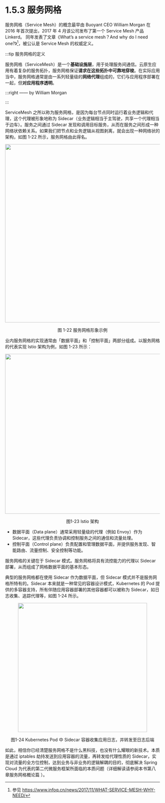 # 1.5.3 服务网格

服务网格（Service Mesh）的概念最早由 Buoyant CEO William Morgan 在 2016 年首次提出，2017 年 4 月该公司发布了第一个 Service Mesh 产品 Linkerd。 同年发表了文章《What’s a service mesh？And why do I need one?》[^1]，被公认是 Service Mesh 的权威定义。

:::tip 服务网格的定义

服务网格（ServiceMesh）是一个**基础设施层**，用于处理服务间通信。云原生应用有着复杂的服务拓扑，服务网格保证**请求在这些拓扑中可靠地穿梭**。在实际应用当中，服务网格通常是由一系列轻量级的**网络代理**组成的，它们与应用程序部署在一起，但**对应用程序透明**。

:::right
—— by William Morgan

:::

ServiceMesh 之所以称为服务网格，是因为每台节点同时运行着业务逻辑和代理，这个代理被形象地称为 Sidecar（业务逻辑相当于主驾驶，共享一个代理相当于边车）。服务之间通过 Sidecar 发现和调用目标服务，从而在服务之间形成一种网络状依赖关系。如果我们把节点和业务逻辑从视图剥离，就会出现一种网络状的架构，如图 1-22 所示，服务网格由此得名。

<div  align="center">
	<img src="../assets/service-mesh.png" width = "580"  align=center />
	<p>图 1-22 服务网格形象示例</p>
</div>

业内服务网格的实现通常由「数据平面」和「控制平面」两部分组成。以服务网格的代表实现 Istio 架构为例，如图 1-23 所示：

<div  align="center">
	<img src="../assets/service-mesh-arc.svg" width = "520"  align=center />
	<p>图1-23 Istio 架构</p>
</div>

- 数据平面（Data plane）通常采用轻量级的代理（例如 Envoy）作为 Sidecar，这些代理负责协调和控制服务之间的通信和流量处理。
- 控制平面（Control plane）负责配置和管理数据平面，并提供服务发现、智能路由、流量控制、安全控制等功能。


服务网格的关键在于 Sidecar 模式。服务网格将具有流控能力的代理以 Sidecar 部署，从而组成了网格数据平面的基本形态。

典型的服务网格都在使用 Sidecar 作为数据平面，但 Sidecar 模式并不是服务网格所特有的。Sidecar 本来就是一种常见的容器设计模式，Kubernetes 的 Pod 提供的多容器支持，所有伴随应用容器部署的其他容器都可以被称为 Sidecar，如日志收集、追踪代理等，如图 1-24 所示。

<div  align="center">
	<img src="../assets/k8s-sidecar.png" width = "420"  align=center />
	<p>图1-24 Kubernetes Pod 中 Sidecar 容器收集应用日志，并转发至日志后端</p>
</div>

如此，相信你已经清楚服务网格不是什么黑科技，也没有什么耀眼的新技术。本质是通过 iptables 劫持发送到应用容器的流量，再转发给代理性质的 Sidecar，实现对流量的全方位控制，达到业务与非业务的逻辑解耦的目的，彻底解决 Spring Cloud 为代表的第二代微服务框架所面临的本质问题（详细解读请参阅本书第八章服务网格概论篇 ）。

[^1]: 参见 https://www.infoq.cn/news/2017/11/WHAT-SERVICE-MESH-WHY-NEED/
[^2]: 参见 https://istio.io/v1.15/blog/2021/proxyless-grpc/
[^3]: 参见 https://istio.io/latest/zh/blog/2023/ambient-merged-istio-main/
 
